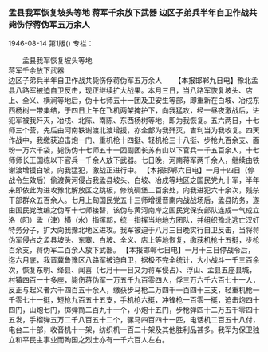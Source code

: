 ### 孟县我军恢复坡头等地  蒋军千余放下武器  边区子弟兵半年自卫作战共毙伤俘蒋伪军五万余人

1946-08-14
第1版()
专栏：

　　孟县我军恢复坡头等地            
    蒋军千余放下武器            
    边区子弟兵半年自卫作战共毙伤俘蒋伪军五万余人
　　【本报邯郸九日电】豫北孟县八路军被迫自卫反击，现正继续扩大战果。本月三日，当八路军恢复坡头、店上、全义、横涧等地后，伪十七师五十一团及卫安生等部，即重新在白坡、冶戍东西杨树一带集结，于四日上午在飞机两架掩护下，向我猛攻，经一昼夜激战后，进犯军被我歼灭，冶戍、北陈、南陈、东西杨树等地，即为我恢复。五六两日，十七师三个营，先后由河南铁谢渡北渡增援，亦全部为我歼灭，吉利当为我收复。四天作战中，我缴获迫击炮一门、重机枪十四挺、轻机枪三十八挺、步枪九百余支、面粉一万六千袋，毙伤伪十七师五十一团副团长苏有山以下官兵一千五百余人，十七师师长王国栋以下官兵一千余人放下武器。七日晚，河南蒋军两千余人，继续由铁谢渡增援白坡，向我猛犯，激战正进行中。
    【本报邯郸六日电】一月十四日（停战令生效后）偷渡黄河侵占我孟县坡头、白坡、冶戍等地区之国民党九十军，半年来即依此为进攻豫北解放区之跳板，修筑碉堡二百余处，向我进犯六十余次，残杀干部群众五百余人。七月上旬国民党五十三师增援晋南内战战场后，孟县防务，遂由国民党改编之伪军十七师接替，该伪与黄河南岸之国民党保安部队连成一气成立洛（阳）孟（津）横（水）指挥部，统一指挥当地地方团队，并组织豫北逃亡汉奸特务分子，扩大向我豫北地区进攻。我军被迫于八月三日晚实行自卫反击，当将蒋伪军侵占之孟县坡头、东寨、白坡、全义、店上等地恢复，缴获机枪十五挺，步枪百余支，蒋伪军二百余人放下武器。
    【本报邯郸七日电】一月十三日停战令后，迄六月底，我晋冀鲁豫区八路军被迫自卫，据极不完全统计，大小战斗一千三百余次，恢复东明、绛县、闻喜（七月十一日又为蒋军侵占）、浮山、孟县五座县城，村镇四百一十多座，毙伤蒋伪军一万五千九百零四人，俘三万六千六百七十一人，反正与起义者六千四百五十余人，缴获步马枪二万四千一百四十三支，轻重机枪一千零七十一挺，短枪九百五十五支，手机枪六挺，冲锋枪一百零一挺，迫击炮四十四门，山炮七门，掷弹筒二百九十一个，小炮十五门，步枪弹四十二万五千零四十五发，手榴弹五万二千八百五十二个，骡马四百四十一匹，电话机二百五十八付，电台二十部，收音机十一架，纺织机一百二十架及其他胜利品甚多。我军为保卫独立和平民主事业而殉国之烈士亦有一千六百人左右。
